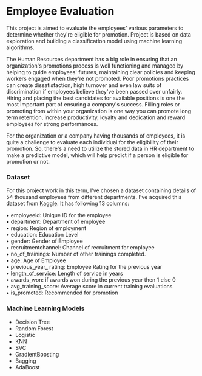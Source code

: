 # Employee Evaluation
This project is aimed to evaluate the employees' various parameters to determine whether they're eligible for promotion. Project is based on data exploration and building a classification model using machine learning algorithms.

The Human Resources department has a big role in ensuring that an organization's promotions process is well functioning and managed by helping to guide employees' futures, maintaining clear policies and keeping workers engaged when they're not promoted.
Poor promotions practices can create dissatisfaction, high turnover and even law suits of discrimination if employees believe they've been passed over unfairly.
Hiring and placing the best candidates for available positions is one the most important part of ensuring a company's success.
Filling roles or promoting from within your organization is one way you can promote long term retention, increase productivity, loyalty and dedication and reward employees for strong performances.

For the organization or a company having thousands of employees, it is quite a challenge to evaluate each individual for the eligibility of their promotion.
So, there's a need to utilize the stored data in HR department to make a predictive model, which will help predict if a person is eligible for promotion or not.

### Dataset
For this project work in this term, I've chosen a dataset containing details of 54 thousand employees from different departments. I've acquired this dataset from [Kaggle](https://www.kaggle.com/muhammadimran112233/employees-evaluation-for-promotion). It has following 13 columns:

• employeeid: Unique ID for the employee <br>
• department: Department of employee <br>
• region: Region of employment <br>
• education: Education Level <br>
• gender: Gender of Employee <br>
• recruitmentchannel: Channel of recruitment for employee<br>
• no_of_trainings: Number of other trainings completed.<br>
• age: Age of Employee<br>
• previous_year_ rating: Employee Rating for the previous year<br>
• length_of_service: Length of service in years<br>
• awards_won: if awards won during the previous year then 1 else 0<br>
• avg_training_score: Average score in current training evaluations<br>
• is_promoted: Recommended for promotion

### Machine Learning Models
- Decision Tree
- Random Forest
- Logistic
- KNN
- SVC
- GradientBoosting
- Bagging
- AdaBoost
